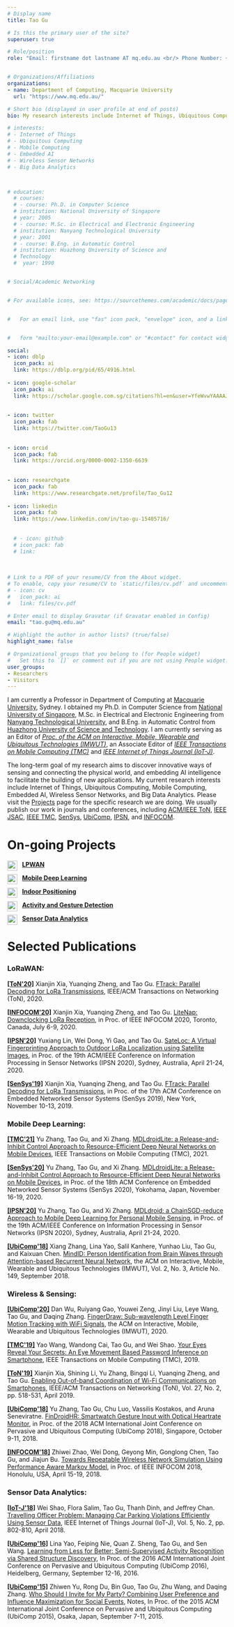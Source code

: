 ```yaml
---
# Display name
title: Tao Gu

# Is this the primary user of the site?
superuser: true

# Role/position
role: "Email: firstname dot lastname AT mq.edu.au <br/> Phone Number: +61-2-9850-4357 <br/>Address:  Room 267, 4 Research Park Drive, North Ryde, NSW, 2109, Australia"


# Organizations/Affiliations
organizations:
- name: Department of Computing, Macquarie University
  url: "https://www.mq.edu.au/"

# Short bio (displayed in user profile at end of posts)
bio: My research interests include Internet of Things, Ubiquitous Computing, Mobile Computing, Embedded AI, Wireless Sensor Networks, and Big Data Analytics.

# interests:
# - Internet of Things
# - Ubiquitous Computing
# - Mobile Computing
# - Embedded AI
# - Wireless Sensor Networks
# - Big Data Analytics



# education:
  # courses:
  # - course: Ph.D. in Computer Science
  # institution: National University of Singapore
  # year: 2005
  # - course: M.Sc. in Electrical and Electronic Engineering
  # institution: Nanyang Technological University
  # year: 2001
  # - course: B.Eng. in Automatic Control
  # institution: Huazhong University of Science and 
  # Technology
  #  year: 1990


# Social/Academic Networking


# For available icons, see: https://sourcethemes.com/academic/docs/page-builder/#icons


#   For an email link, use "fas" icon pack, "envelope" icon, and a link in the


#   form "mailto:your-email@example.com" or "#contact" for contact widget.

social:
- icon: dblp
  icon_pack: ai
  link: https://dblp.org/pid/65/4916.html
  
- icon: google-scholar
  icon_pack: ai
  link: https://scholar.google.com.sg/citations?hl=en&user=YfeWvwYAAAAJ
  
  
- icon: twitter
  icon_pack: fab
  link: https://twitter.com/TaoGu13
  
  
- icon: orcid
  icon_pack: fab
  link: https://orcid.org/0000-0002-1350-6639
  
  
- icon: researchgate
  icon_pack: fab
  link: https://www.researchgate.net/profile/Tao_Gu12
  
- icon: linkedin
  icon_pack: fab
  link: https://www.linkedin.com/in/tao-gu-15405716/
  
  
  # - icon: github
  # icon_pack: fab
  # link: 
  
  
  
# Link to a PDF of your resume/CV from the About widget.
# To enable, copy your resume/CV to `static/files/cv.pdf` and uncomment the lines below.
# - icon: cv
#   icon_pack: ai
#   link: files/cv.pdf

# Enter email to display Gravatar (if Gravatar enabled in Config)
email: "tao.gu@mq.edu.au"

# Highlight the author in author lists? (true/false)
highlight_name: false

# Organizational groups that you belong to (for People widget)
#   Set this to `[]` or comment out if you are not using People widget.
user_groups:
- Researchers
- Visitors
---
```



I am currently a Professor in Department of Computing at [Macquarie University](https://www.mq.edu.au/), Sydney. I obtained my Ph.D. in Computer Science from [National University of Singapore](http://nus.edu.sg/), M.Sc. in Electrical and Electronic Engineering from [Nanyang Technological University](https://www.ntu.edu.sg/Pages/home.aspx), and B.Eng. in Automatic Control from [Huazhong University of Science and Technology](http://english.hust.edu.cn/index.htm). I am currently serving as an Editor of [*Proc. of the ACM on Interactive, Mobile, Wearable and Ubiquitous Technologies (IMWUT)*](https://dl.acm.org/journal/imwut), an Associate Editor of [*IEEE Transactions on Mobile Computing (TMC)*](https://www.computer.org/csdl/journal/tm) and [*IEEE Internet of Things Journal (IoT-J)*](https://ieee-iotj.org/). 

The long-term goal of my research aims to discover innovative ways of sensing and connecting the physical world, and embedding AI intelligence to facilitate the building of new applications. My current research interests include Internet of Things, Ubiquitous Computing, Mobile Computing, Embedded AI, Wireless Sensor Networks, and Big Data Analytics. Please visit the [Projects](projects/#projects-sensor) page for the specific research we are doing. We usually publish our work in journals and conferences, including [ACM/IEEE ToN](https://dl.acm.org/journal/ton), [IEEE JSAC](https://ieeexplore.ieee.org/xpl/RecentIssue.jsp?punumber=49), [IEEE TMC](https://www.computer.org/csdl/journal/tm), [SenSys](http://sensys.acm.org/2020/), [UbiComp](https://ubicomp.org/ubicomp2020/), [IPSN](https://ipsn.acm.org/2020/), and [INFOCOM](https://infocom2020.ieee-infocom.org/).


# On-going Projects

<img align="left" width="23" height="23" src="../../icon/lora.png">

&nbsp; [**LPWAN**](projects/#projects-sensor) 

<img align="left" width="23" height="23" src="../../icon/ai.png">

&nbsp;  [**Mobile Deep Learning**](projects/#projects-mdl)

<img align="left" width="23" height="23" src="../../icon/location.png">

&nbsp; [**Indoor Positioning**](projects/#projects-indoor)

<img align="left" width="23" height="23" src="../../icon/hand.png">

&nbsp; [**Activity and Gesture Detection**](projects/#projects-gesture)

<img align="left" width="23" height="23" src="../../icon/data.png">

&nbsp; [**Sensor Data Analytics**](projects/#projects-data)




# Selected Publications 




### **LoRaWAN:**




[**\[ToN'20\]**](https://dl.acm.org/journal/ton)  Xianjin Xia, Yuanqing Zheng, and Tao Gu. [FTrack: Parallel Decoding for LoRa Transmissions](pub/paper/FTrack.pdf), IEEE/ACM Transactions on Networking (ToN), 2020.


[**\[INFOCOM'20\]**](https://infocom2020.ieee-infocom.org/)  Xianjin Xia, Yuanqing Zheng, and Tao Gu. [LiteNap: Downclocking LoRa Reception](pub/paper/LiteNap.pdf), in Proc. of IEEE INFOCOM 2020, Toronto, Canada, July 6-9, 2020.


[**\[IPSN'20\]**](https://ipsn.acm.org/2020/) Yuxiang Lin, Wei Dong, Yi Gao, and Tao Gu. [SateLoc: A Virtual Fingerprinting Approach to Outdoor LoRa Localization using Satellite Images](pub/paper/SateLoc.pdf), in Proc. of the 19th ACM/IEEE Conference on Information Processing in Sensor Networks (IPSN 2020), Sydney, Australia, April 21-24, 2020.

[**\[SenSys'19\]**](http://sensys.acm.org/2019/) Xianjin Xia, Yuanqing Zheng, and Tao Gu. [FTrack: Parallel Decoding for LoRa Transmissions](pub/paper/FTrack_sensys.pdf), in Proc. of the 17th ACM Conference on Embedded Networked Sensor Systems (SenSys 2019), New York, November 10-13, 2019.






### **Mobile Deep Learning:**


[**\[TMC'21\]**](https://www.computer.org/csdl/journal/tm) Yu Zhang, Tao Gu, and Xi Zhang. [MDLdroidLite: a Release-and-Inhibit Control Approach to Resource-Efficient Deep Neural Networks on Mobile Devices](paper/mdl_tmc.pdf), IEEE Transactions on Mobile Computing (TMC), 2021. 


[**\[SenSys'20\]**](http://sensys.acm.org/2020/) Yu Zhang, Tao Gu, and Xi Zhang. [MDLdroidLite: a Release-and-Inhibit Control Approach to Resource-Efficient Deep Neural Networks on Mobile Devices](pub/paper/Paper_3_SenSys_2020.pdf), in Proc. of the 18th ACM Conference on Embedded Networked Sensor Systems (SenSys 2020), Yokohama, Japan, November 16-19, 2020. 


[**\[IPSN'20\]**](https://ipsn.acm.org/2020/) Yu Zhang, Tao Gu, and Xi Zhang. [MDLdroid: a ChainSGD-reduce Approach to Mobile Deep Learning for Personal Mobile Sensing](pub/paper/Paper_2_IPSN_2020.pdf), in Proc. of the 19th ACM/IEEE Conference on Information Processing in Sensor Networks (IPSN 2020), Sydney, Australia, April 21-24, 2020. 


[**\[UbiComp'18\]**](http://www.ubicomp.org/ubicomp2018/) Xiang Zhang, Lina Yao, Salil Kanhere, Yunhao Liu, Tao Gu, and Kaixuan Chen. [MindID: Person Identification from Brain Waves through Attention-based Recurrent Neural Network](pub/paper/MindID.pdf), the ACM on Interactive, Mobile, Wearable and Ubiquitous Technologies (IMWUT), Vol. 2, No. 3, Article No. 149, September 2018.






### **Wireless & Sensing:**





[**\[UbiComp'20\]**](http://www.ubicomp.org/ubicomp2020/) Dan Wu, Ruiyang Gao, Youwei Zeng, Jinyi Liu, Leye Wang, Tao Gu, and Daqing Zhang. [FingerDraw: Sub-wavelength Level Finger Motion Tracking with WiFi Signals](pub/paper/FingerDraw.pdf), the ACM on Interactive, Mobile, Wearable and Ubiquitous Technologies (IMWUT), 2020.


[**\[TMC'19\]**](https://www.computer.org/csdl/journal/tm) Yao Wang, Wandong Cai, Tao Gu, and Wei Shao. [Your Eyes Reveal Your Secrets: An Eye Movement Based Password Inference on Smartphone](pub/paper/Eyes.pdf), IEEE Transactions on Mobile Computing (TMC), 2019.


[**\[ToN'19\]**](https://dl.acm.org/journal/ton) Xianjin Xia, Shining Li, Yu Zhang, Bingqi Li, Yuanqing Zheng, and Tao Gu. [Enabling Out-of-band Coordination of Wi-Fi Communications on Smartphones](pub/paper/Coordination.pdf), IEEE/ACM Transactions on Networking (ToN), Vol. 27, No. 2, pp. 518-531, April 2019.


[**\[UbiComp'18\]**](http://www.ubicomp.org/ubicomp2018/) Yu Zhang, Tao Gu, Chu Luo, Vassilis Kostakos, and Aruna Seneviratne. [FinDroidHR: Smartwatch Gesture Input with Optical Heartrate Monitor](pub/paper/Paper_1_Ubicomp_2018.pdf), in Proc. of the 2018 ACM International Joint Conference on Pervasive and Ubiquitous Computing (UbiComp 2018), Singapore, October 9-11, 2018. 


[**\[INFOCOM'18\]**](https://infocom2018.ieee-infocom.org/) Zhiwei Zhao, Wei Dong, Geyong Min, Gonglong Chen, Tao Gu, and Jiajun Bu. [Towards Repeatable Wireless Network Simulation Using Performance Aware Markov Model](pub/paper/Repeatable.pdf), in Proc. of IEEE INFOCOM 2018, Honolulu, USA, April 15-19, 2018.





### **Sensor Data Analytics:**




[**\[IoT-J'18\]**](https://ieee-iotj.org/) Wei Shao, Flora Salim, Tao Gu, Thanh Dinh, and Jeffrey Chan. [Travelling Officer Problem: Managing Car Parking Violations Efficiently Using Sensor Data](pub/paper/Travelling.pdf), IEEE Internet of Things Journal (IoT-J), Vol. 5, No. 2, pp. 802-810, April 2018.


[**\[UbiComp'16\]**](http://www.ubicomp.org/ubicomp2016/) Lina Yao, Feiping Nie, Quan Z. Sheng, Tao Gu, and Sen Wang. [Learning from Less for Better: Semi-Supervised Activity Recognition via Shared Structure Discovery](pub/paper/Semi.pdf), In Proc. of the 2016 ACM International Joint Conference on Pervasive and Ubiquitous Computing (UbiComp 2016), Heidelberg, Germany, September 12-16, 2016.


[**\[UbiComp'15\]**](http://www.ubicomp.org/ubicomp2015/) Zhiwen Yu, Rong Du, Bin Guo, Tao Gu, Zhu Wang, and Daqing Zhang. [Who Should I Invite for My Party? Combining User Preference and Influence Maximization for Social Events](pub/paper/Maximization.pdf), Notes, In Proc. of the 2015 ACM International Joint Conference on Pervasive and Ubiquitous Computing (UbiComp 2015), Osaka, Japan, September 7-11, 2015.



<!--[**\[TKDE'11\]**](https://www.computer.org/csdl/journal/tk) Tao Gu, Liang Wang, Zhanqing Wu, Xianping Tao, and Jian Lu. [A Pattern Mining Approach to Sensor-based Human Activity Recognition](pub/paper/Mining.pdf), IEEE Transactions on Knowledge and Data Engineering (TKDE), Vol. 23, No. 9, pp. 1359-1372, September 2011.-->




